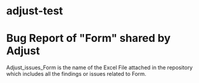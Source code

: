 # adjust-test

# Bug Report of "Form" shared by Adjust
Adjust_issues_Form is the name of the Excel File attached in the repository which includes all the findings or issues related to Form.


